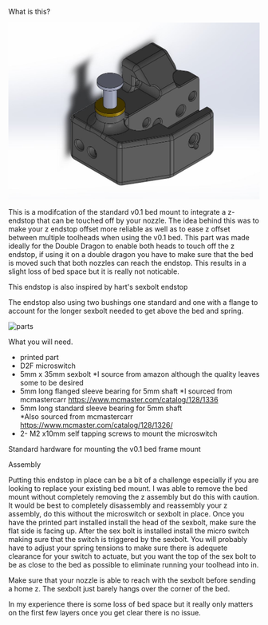 What is this?

![Image](images/endstop.png)

This is a modifcation of the standard v0.1 bed mount to integrate a z-endstop that can be touched off by your nozzle.
The idea behind this was to make your z endstop offset more reliable as well as to ease z offset between multiple toolheads when using the v0.1 bed.
This part was made ideally for the Double Dragon to enable both heads to touch off the z endstop, if using it on a double dragon you have to make sure that the bed is moved such that both nozzles can reach the endstop. This results in a slight loss of bed space but it is really not noticable.

This endstop is also inspired by hart's sexbolt endstop 

The endstop also using two bushings one standard and one with a flange to account for the longer sexbolt needed to get above the bed and spring.

![parts](images/endstop1.png)

What you will need.
* printed part
* D2F microswitch
* 5mm x 35mm sexbolt
	*I source from amazon although the quality leaves some to be desired
* 5mm long flanged sleeve bearing for 5mm shaft
	*I sourced from mcmastercarr https://www.mcmaster.com/catalog/128/1336
* 5mm long standard sleeve bearing for 5mm shaft	
	*Also sourced from mcmastercarr https://www.mcmaster.com/catalog/128/1326/
* 2- M2 x10mm self tapping screws to mount the microswitch

Standard hardware for mounting the v0.1 bed frame mount

Assembly

Putting this endstop in place can be a bit of a challenge especially if you are looking to replace your existing bed mount. I was able to remove the bed mount without completely removing the z assembly but do this with caution. It would be best to completely disassembly and reassembly your z assembly, do this without the microswitch or sexbolt in place. Once you have the printed part installed install the head of the sexbolt, make sure the flat side is facing up. After the sex bolt is installed install the micro switch making sure that the switch is triggered by the sexbolt.
You will probably have to adjust your spring tensions to make sure there is adequete clearance for your switch to actuate, but you want the top of the sex bolt to be as close to the bed as possible to eliminate running your toolhead into in.

Make sure that your nozzle is able to reach with the sexbolt before sending a home z. The sexbolt just barely hangs over the corner of the bed.

In my experience there is some loss of bed space but it really only matters on the first few layers once you get clear there is no issue.
